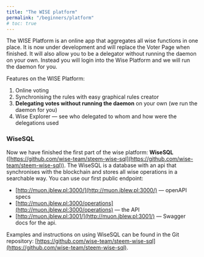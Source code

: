 ```yaml
---
title: "The WISE platform"
permalink: "/beginners/platform"
# toc: true
---
```


The WISE Platform is an online app that aggregates all wise functions in one place. It is now under development and will replace the Voter Page when finished. It will also allow you to be a delegator without running the daemon on your own. Instead you will login into the Wise Platform and we will run the daemon for you.

Features on the WISE Platform:

1. Online voting
2. Synchronising the rules with easy graphical rules creator
3. **Delegating votes without running the daemon** on your own (we run the daemon for you)
4. Wise Explorer — see who delegated to whom and how were the delegations used



### WiseSQL

Now we have finished the first part of the wise platform: **WiseSQL** ([https://github.com/wise-team/steem-wise-sql](https://github.com/wise-team/steem-wise-sql)). The WiseSQL is a database with an api that synchronises with the blockchain and stores all wise operations in a searchable way. You can use our first public endpoint:
- [http://muon.jblew.pl:3000/](http://muon.jblew.pl:3000/) — openAPI specs
- [http://muon.jblew.pl:3000/operations](http://muon.jblew.pl:3000/operations) — the API
- [http://muon.jblew.pl:3001/](http://muon.jblew.pl:3001/) — Swagger docs for the api.

Examples and instructions on using WiseSQL can be found in the Git repository: [https://github.com/wise-team/steem-wise-sql](https://github.com/wise-team/steem-wise-sql).

